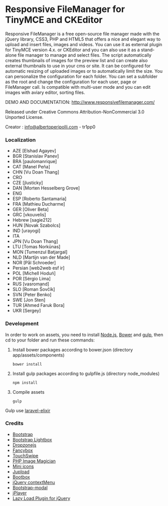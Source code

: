 # Responsive FileManager for TinyMCE and CKEditor

Responsive FileManager is a free open-source file manager made with the jQuery library, CSS3, PHP and HTML5 that offers a nice and elegant way to upload and insert files, images and videos. You can use it as external plugin for TinyMCE version 4.x. or CKEditor and you can also use it as a stand-alone file manager to manage and select files. The script automatically creates thumbnails of images for the preview list and can create also external thumbnails to use in your cms or site. It can be configured for automatic resizing of uploaded images or to automatically limit the size. You can personalize the configuration for each folder. You can set a subfolder as the root and change the configuration for each user, page or FileManager call. Is compatible with multi-user mode and you can edit images with aviary editor, sorting files.

DEMO AND DOCUMENTATION: http://www.responsivefilemanager.com/

Released under Creative Commons Attribution-NonCommercial 3.0 Unported License.

Creator : info@albertoperipolli.com - tr1pp0

### Localization

- AZE [Elshad Agayev] 
- BGR [Stanislav Panev]
- BRA [paulomanrique]
- CAT [Manel Peña]
- CHN [Vu Doan Thang]
- CRO 
- CZE [jlusticky]
- DAN [Morten Hesselberg Grove]
- ENG
- ESP [Roberto Santamaria] 
- FRA [Mathieu Ducharme]
- GER [Oliver Beta]
- GRC [vkouvelis]
- Hebrew [sagie212]
- HUN [Novak Szabolcs]
- IND [urayogi]
- ITA
- JPN [Vu Doan Thang]
- LTU [Tomas Norkūnas]
- MON [Tumenzul Batjargal]
- NLD [Martijn van der Made]
- NOR [Pål Schroeder]
- Persian [web2web esf ir]
- POL [Michell Hoduń]
- POR [Sérgio Lima]
- RUS [vasromand] 
- SLO [Roman Šovčík]
- SVN [Peter Benko]
- SWE [Jon Sten]
- TUR [Ahmed Faruk Bora]
- UKR [Sergey]

### Development

In order to work on assets, you need to install [Node.js](http://nodejs.org), [Bower](http://bower.io) and [gulp](http://gulpjs.com), then cd to your folder and run these commands:

1. Install bower packages according to bower.json (directory app/assets/components)

   ```
   bower install
   ```
2. Install gulp packages according to gulpfile.js (directory node_modules)

   ```
   npm install
   ```
3. Compile assets

   ```
   gulp
   ```

Gulp use [laravel-elixir](http://laravel.com/docs/5.0/elixir)
### Credits

- [Bootstrap](http://twitter.github.io/bootstrap)
- [Bootstrap Lightbox](http://jbutz.github.io/bootstrap-lightbox)
- [Dropzonejs](http://www.dropzonejs.com)
- [Fancybox](http://fancybox.net)
- [TouchSwipe](http://labs.rampinteractive.co.uk/touchSwipe/demos)
- [PHP Image Magician](http://phpimagemagician.jarrodoberto.com)
- [Mini icons](http://www.fatcow.com/free-icons)
- [Jupload](http://jupload.sourceforge.net)
- [Bootbox](http://bootboxjs.com)
- [jQuery contextMenu](http://medialize.github.io/jQuery-contextMenu)
- [Bootstrap-modal](https://github.com/jschr/bootstrap-modal)
- [jPlayer](http://jplayer.org)
- [Lazy Load Plugin for jQuery](http://www.appelsiini.net/projects/lazyload)
